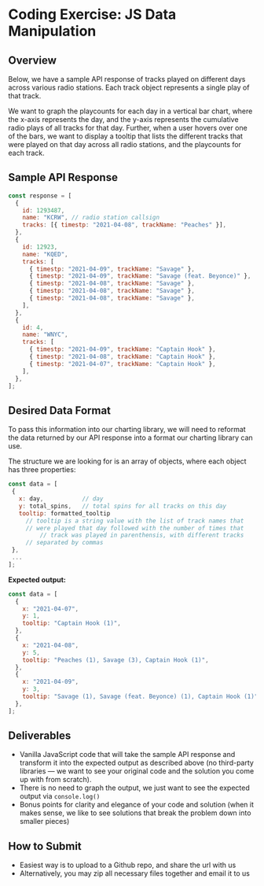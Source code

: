 # Coding Exercise: JS Data Manipulation

## Overview

Below, we have a sample API response of tracks played on different days across various radio stations. Each track object represents a single play of that track.

We want to graph the playcounts for each day in a vertical bar chart, where the x-axis represents the day, and the y-axis represents the cumulative radio plays of all tracks for that day. Further, when a user hovers over one of the bars, we want to display a tooltip that lists the different tracks that were played on that day across all radio stations, and the playcounts for each track.

## Sample API Response

```jsx
const response = [
  {
    id: 1293487,
    name: "KCRW", // radio station callsign
    tracks: [{ timestp: "2021-04-08", trackName: "Peaches" }],
  },
  {
    id: 12923,
    name: "KQED",
    tracks: [
      { timestp: "2021-04-09", trackName: "Savage" },
      { timestp: "2021-04-09", trackName: "Savage (feat. Beyonce)" },
      { timestp: "2021-04-08", trackName: "Savage" },
      { timestp: "2021-04-08", trackName: "Savage" },
      { timestp: "2021-04-08", trackName: "Savage" },
    ],
  },
  {
    id: 4,
    name: "WNYC",
    tracks: [
      { timestp: "2021-04-09", trackName: "Captain Hook" },
      { timestp: "2021-04-08", trackName: "Captain Hook" },
      { timestp: "2021-04-07", trackName: "Captain Hook" },
    ],
  },
];
```

## Desired Data Format

To pass this information into our charting library, we will need to reformat the data returned by our API response into a format our charting library can use.

The structure we are looking for is an array of objects, where each object has three properties:

```jsx
const data = [
 {
   x: day,           // day
   y: total_spins,   // total spins for all tracks on this day
   tooltip: formatted_tooltip
     // tooltip is a string value with the list of track names that
     // were played that day followed with the number of times that
		 // track was played in parenthensis, with different tracks
     // separated by commas
 },
 ...
];
```

**Expected output:**

```jsx
const data = [
  {
    x: "2021-04-07",
    y: 1,
    tooltip: "Captain Hook (1)",
  },
  {
    x: "2021-04-08",
    y: 5,
    tooltip: "Peaches (1), Savage (3), Captain Hook (1)",
  },
  {
    x: "2021-04-09",
    y: 3,
    tooltip: "Savage (1), Savage (feat. Beyonce) (1), Captain Hook (1)",
  },
];
```

## Deliverables

- Vanilla JavaScript code that will take the sample API response and transform it into the expected output as described above (no third-party libraries — we want to see your original code and the solution you come up with from scratch).
- There is no need to graph the output, we just want to see the expected output via `console.log()`
- Bonus points for clarity and elegance of your code and solution (when it makes sense, we like to see solutions that break the problem down into smaller pieces)

## How to Submit

- Easiest way is to upload to a Github repo, and share the url with us
- Alternatively, you may zip all necessary files together and email it to us
